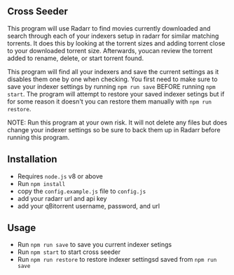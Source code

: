 ## Cross Seeder

This program will use Radarr to find movies currently downloaded and search through each of your indexers setup in radarr for similar matching torrents. It does this by looking at the torrent sizes and adding torrent close to your downloaded torrent size. Afterwards, youcan review the torrent added to rename, delete, or start torrent found.

This program will find all your indexers and save the current settings as it disables them one by one when checking. You first need to make sure to save your indexer settings by running `npm run save` BEFORE running `npm start`. The program will attempt to restore your saved indexer setings but if for some reason it doesn't you can restore them manually with `npm run restore`.

NOTE: Run this program at your own risk. It will not delete any files but does change your indexer settings so be sure to back them up in Radarr before running this program.

## Installation

* Requires `node.js` v8 or above
* Run `npm install`
* copy the `config.example.js` file to `config.js`
* add your radarr url and api key
* add your qBitorrent username, password, and url
  
## Usage
* Run `npm run save` to save you current indexer setings
* Run `npm start` to start cross seeder
* Run `npm run restore` to restore indexer settingsd saved from `npm run save`